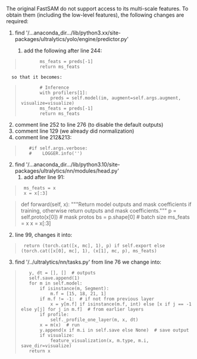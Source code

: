 
The original FastSAM do not support access to its multi-scale features. To obtain them (including the low-level features),
the following changes are required:

1. find '/...anaconda_dir.../lib/python3.xx/site-packages/ultralytics/yolo/engine/predictor.py'
   
   1) add the following after line 244:   
>            ms_feats = preds[-1]
>            return ms_feats
            
      so that it becomes:
   
>            # Inference
>            with profilers[1]:
>                preds = self.model(im, augment=self.args.augment, visualize=visualize)
>            ms_feats = preds[-1]
>            return ms_feats
            
   2) comment line 252 to line 276 (to disable the default outputs)
   3) comment line 129 (we already did normalization)
   4) comment line 212&213:
>        #if self.args.verbose:
>        #    LOGGER.info('')
   
2. find '/...anaconda_dir.../lib/python3.10/site-packages/ultralytics/nn/modules/head.py'
   1) add after line 91:   
>      ms_feats = x
>      x = x[:3]

     
>    def forward(self, x):
>        """Return model outputs and mask coefficients if training, otherwise return outputs and mask coefficients."""
>        p = self.proto(x[0])  # mask protos
>        bs = p.shape[0]  # batch size
>        ms_feats = x
>        x = x[:3]
      
   2) line 99, changes it into:
>      return (torch.cat([x, mc], 1), p) if self.export else (torch.cat([x[0], mc], 1), (x[1], mc, p), ms_feats)

3. find '/../ultralytics/nn/tasks.py'
   from line 76 we change into:
>        y, dt = [], []  # outputs
>        self.save.append(1)
>        for m in self.model:
>            if isinstance(m, Segment):
>                m.f = [15, 18, 21, 1]
>            if m.f != -1:  # if not from previous layer
>                x = y[m.f] if isinstance(m.f, int) else [x if j == -1 else y[j] for j in m.f]  # from earlier layers
>            if profile:
>                self._profile_one_layer(m, x, dt)
>            x = m(x)  # run
>            y.append(x if m.i in self.save else None)  # save output
>            if visualize:
>                feature_visualization(x, m.type, m.i, save_dir=visualize)
>        return x
